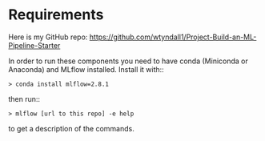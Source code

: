 # Requirements
Here is my GitHub repo: https://github.com/wtyndall1/Project-Build-an-ML-Pipeline-Starter

In order to run these components you need to have conda (Miniconda or Anaconda) and MLflow installed.
Install it with::

    > conda install mlflow=2.8.1

then run::

    > mlflow [url to this repo] -e help

to get a description of the commands.

